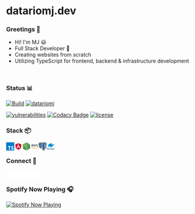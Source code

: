 # datariomj.dev

### Greetings 👋
- Hi! I'm MJ 😃
- Full Stack Developer 💼
- Creating websites from scratch
- Utilizing TypeScript for frontend, backend & infrastructure development
<br />

### Status 📊
[![Build](https://www.travis-ci.com/datariomj/datariomj.svg?branch=main)][travis]
[![datariomj](https://img.shields.io/endpoint?url=https://dashboard.cypress.io/badge/simple/3zwyy9/main&style=flat&logo=cypress)][cypress]
<!-- [![Codecov](https://img.shields.io/codecov/c/github/datariomj/datariomj/main)][codecov] -->
[![vulnerabilities](https://img.shields.io/snyk/vulnerabilities/github/datariomj/datariomj)][snyk]
[![Codacy Badge](https://app.codacy.com/project/badge/Grade/7436259e99ee41a7b58f146322089397)][codacy]
[![license](https://img.shields.io/github/license/datariomj/datariomj)][license]
<br />

### Stack 📦
[<img align="left" alt="Typescript" width="22px" src="https://raw.githubusercontent.com/github/explore/80688e429a7d4ef2fca1e82350fe8e3517d3494d/topics/typescript/typescript.png" />][typescript]
[<img align="left" alt="Angular" width="22px" src="https://raw.githubusercontent.com/github/explore/80688e429a7d4ef2fca1e82350fe8e3517d3494d/topics/angular/angular.png" />][angular]
[<img align="left" alt="NodeJS" width="22px" src="https://raw.githubusercontent.com/github/explore/80688e429a7d4ef2fca1e82350fe8e3517d3494d/topics/nodejs/nodejs.png" />][nodejs]
[<img align="left" alt="AWS" width="22px" src="https://raw.githubusercontent.com/github/explore/80688e429a7d4ef2fca1e82350fe8e3517d3494d/topics/aws/aws.png" />][aws]
[<img align="left" alt="PostgreSQL" width="22px" src="https://raw.githubusercontent.com/github/explore/80688e429a7d4ef2fca1e82350fe8e3517d3494d/topics/postgresql/postgresql.png" />][postgres]
[<img align="left" alt="Docker" width="22px" src="https://raw.githubusercontent.com/github/explore/80688e429a7d4ef2fca1e82350fe8e3517d3494d/topics/docker/docker.png" />][docker]
<br />

### Connect 🔗
[<img align="left" alt="datariomj.dev" width="22px" src="https://raw.githubusercontent.com/datariomj/datariomj/main/src/assets/svg/datariomj-white.svg" />][website]
[<img align="left" alt="datariomj | LinkedIn" width="22px" src="https://raw.githubusercontent.com/datariomj/datariomj/main/src/assets/svg/linkedin-white.svg" />][linkedin]
[<img align="left" alt="datariomj | Instagram" width="22px" src="https://raw.githubusercontent.com/datariomj/datariomj/main/src/assets/svg/instagram-white.svg" />][instagram]
[<img align="left" alt="datariomj | SoundCloud" width="22px" src="https://raw.githubusercontent.com/datariomj/datariomj/main/src/assets/svg/soundcloud-white.svg" />][soundcloud]
<br />

### Spotify Now Playing 🎧

[<img src="https://spotify-np-datariomj.vercel.app/api/spotify-playing" alt="Spotify Now Playing" width="300" />](https://open.spotify.com/user/beg8h6lxlplfx76lekg8cn7m2/playlists)

[typescript]: https://www.typescriptlang.org
[angular]: https://angular.io
[nodejs]: https://nodejs.org
[postgres]: https://www.postgresql.org
[aws]: https://aws.amazon.com
[docker]: https://www.docker.com
[travis]: https://www.travis-ci.com/github/datariomj/datariomj
[cypress]: https://dashboard.cypress.io/projects/3zwyy9/runs
[codecov]: https://app.codecov.io/gh/datariomj/datariomj
[snyk]: https://snyk.io/test/github/datariomj/datariomj
[codacy]: https://www.codacy.com/gh/datariomj/datariomj/dashboard?utm_source=github.com&amp;utm_medium=referral&amp;utm_content=datariomj/datariomj&amp;utm_campaign=Badge_Grade
[license]: https://github.com/datariomj/datariomj/blob/main/LICENSE.md
[website]: https://datariomj.dev
[linkedin]: https://linkedin.com/in/datariomj
[instagram]: https://instagram.com/datariomj
[soundcloud]: https://soundcloud.com/datariomj
